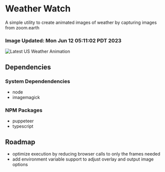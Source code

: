 # Weather Watch

A simple utility to create animated images of weather by capturing images from zoom.earth

### Image Updated: Mon Jun 12 05:11:02 PDT 2023

![Latest US Weather Animation](animations/2023-06-12.webp)

## Dependencies
### System Dependendencies
* node
* imagemagick
### NPM Packages
* puppeteer
* typescript

## Roadmap
* optimize execution by reducing browser calls to only the frames needed
* add environment variable support to adjust overlay and output image options

